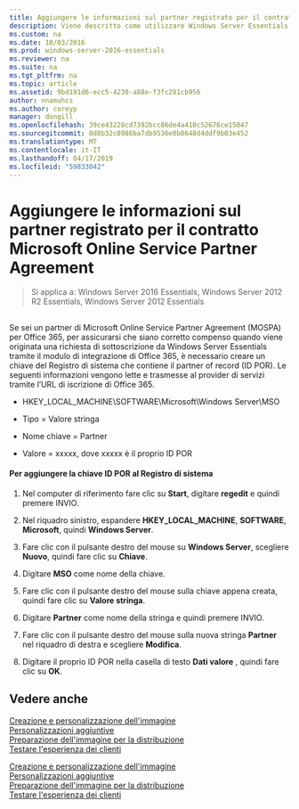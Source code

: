 ```yaml
---
title: Aggiungere le informazioni sul partner registrato per il contratto Microsoft Online Service Partner Agreement
description: Viene descritto come utilizzare Windows Server Essentials
ms.custom: na
ms.date: 10/03/2016
ms.prod: windows-server-2016-essentials
ms.reviewer: na
ms.suite: na
ms.tgt_pltfrm: na
ms.topic: article
ms.assetid: 9bd191d6-ecc5-4230-a88e-f3fc281cb956
author: nnamuhcs
ms.author: coreyp
manager: dongill
ms.openlocfilehash: 39ce43228cd7392bcc86de4a410c52676ce15047
ms.sourcegitcommit: 0d0b32c8986ba7db9536e0b8648d4ddf9b03e452
ms.translationtype: MT
ms.contentlocale: it-IT
ms.lasthandoff: 04/17/2019
ms.locfileid: "59833042"
---
```

# <a name="add-microsoft-online-service-partner-agreement-partner-of-record-information"></a>Aggiungere le informazioni sul partner registrato per il contratto Microsoft Online Service Partner Agreement

>Si applica a: Windows Server 2016 Essentials, Windows Server 2012 R2 Essentials, Windows Server 2012 Essentials

##  <a name="BKMK_3rdLevelDomanNames"></a>   
 Se sei un partner di Microsoft Online Service Partner Agreement (MOSPA) per Office 365, per assicurarsi che siano corretto compenso quando viene originata una richiesta di sottoscrizione da Windows Server Essentials tramite il modulo di integrazione di Office 365, è necessario creare un chiave del Registro di sistema che contiene il partner of record (ID POR). Le seguenti informazioni vengono lette e trasmesse al provider di servizi tramite l’URL di iscrizione di Office 365.  
  
-   HKEY_LOCAL_MACHINE\SOFTWARE\Microsoft\Windows Server\MSO  
  
-   Tipo = Valore stringa  
  
-   Nome chiave = Partner  
  
-   Valore = xxxxx, dove xxxxx è il proprio ID POR  
  
#### <a name="to-add-the-por-id-key-to-the-registry"></a>Per aggiungere la chiave ID POR al Registro di sistema  
  
1.  Nel computer di riferimento fare clic su **Start**, digitare **regedit** e quindi premere INVIO.  
  
2.  Nel riquadro sinistro, espandere **HKEY_LOCAL_MACHINE**, **SOFTWARE**, **Microsoft**, quindi **Windows Server**.  
  
3.  Fare clic con il pulsante destro del mouse su **Windows Server**, scegliere **Nuovo**, quindi fare clic su **Chiave**.  
  
4.  Digitare **MSO** come nome della chiave.  
  
5.  Fare clic con il pulsante destro del mouse sulla chiave appena creata, quindi fare clic su **Valore stringa**.  
  
6.  Digitare **Partner** come nome della stringa e quindi premere INVIO.  
  
7.  Fare clic con il pulsante destro del mouse sulla nuova stringa **Partner** nel riquadro di destra e scegliere **Modifica**.  
  
8.  Digitare il proprio ID POR nella casella di testo **Dati valore** , quindi fare clic su **OK**.  
  
## <a name="see-also"></a>Vedere anche  

 [Creazione e personalizzazione dell'immagine](Creating-and-Customizing-the-Image.md)   
 [Personalizzazioni aggiuntive](Additional-Customizations.md)   
 [Preparazione dell'immagine per la distribuzione](Preparing-the-Image-for-Deployment.md)   
 [Testare l'esperienza dei clienti](Testing-the-Customer-Experience.md)

 [Creazione e personalizzazione dell'immagine](../install/Creating-and-Customizing-the-Image.md)   
 [Personalizzazioni aggiuntive](../install/Additional-Customizations.md)   
 [Preparazione dell'immagine per la distribuzione](../install/Preparing-the-Image-for-Deployment.md)   
 [Testare l'esperienza dei clienti](../install/Testing-the-Customer-Experience.md)

